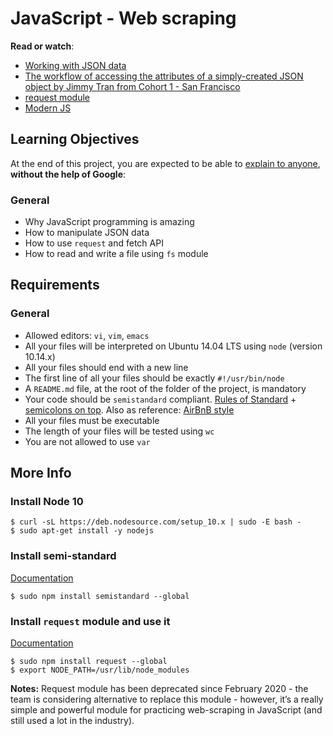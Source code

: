 <h1>JavaScript - Web scraping</h1>
<p><strong>Read or watch</strong>:</p>
<ul>
<li><a title="Working with JSON data" href="https://intranet.hbtn.io/rltoken/MiTgYMkQEYW7Ydfr2Enb-A" target="_blank" rel="noopener">Working with JSON data</a></li>
<li><a title="The workflow of accessing the attributes of a simply-created JSON object by Jimmy Tran from Cohort 1 - San Francisco" href="https://intranet.hbtn.io/rltoken/FaAMZnG2vwWwzlkrYrhC0A" target="_blank" rel="noopener">The workflow of accessing the attributes of a simply-created JSON object by Jimmy Tran from Cohort 1 - San Francisco</a></li>
<li><a title="request module" href="https://intranet.hbtn.io/rltoken/ZOiv4Q-sjWN87QlfMxg2PQ" target="_blank" rel="noopener">request module</a></li>
<li><a title="Modern JS" href="https://intranet.hbtn.io/rltoken/ULF1RX7OyNexRK1q7qpcwA" target="_blank" rel="noopener">Modern JS</a></li>
</ul>
<h2>Learning Objectives</h2>
<p>At the end of this project, you are expected to be able to <a title="explain to anyone" href="https://intranet.hbtn.io/rltoken/y1YyQMtdFjC6uqUzoggDkQ" target="_blank" rel="noopener">explain to anyone</a>, <strong>without the help of Google</strong>:</p>
<h3>General</h3>
<ul>
<li>Why JavaScript programming is amazing</li>
<li>How to manipulate JSON data</li>
<li>How to use <code>request</code> and fetch API</li>
<li>How to read and write a file using <code>fs</code> module</li>
</ul>
<h2>Requirements</h2>
<h3>General</h3>
<ul>
<li>Allowed editors: <code>vi</code>, <code>vim</code>, <code>emacs</code></li>
<li>All your files will be interpreted on Ubuntu 14.04 LTS using <code>node</code> (version 10.14.x)</li>
<li>All your files should end with a new line</li>
<li>The first line of all your files should be exactly <code>#!/usr/bin/node</code></li>
<li>A <code>README.md</code> file, at the root of the folder of the project, is mandatory</li>
<li>Your code should be <code>semistandard</code> compliant. <a title="Rules of Standard" href="https://intranet.hbtn.io/rltoken/Z50ZPNHxGgFadRcaHCXWLQ" target="_blank" rel="noopener">Rules of Standard</a> + <a title="semicolons on top" href="https://intranet.hbtn.io/rltoken/ZDy8VNGPo5AIV8I4YAJ7nA" target="_blank" rel="noopener">semicolons on top</a>. Also as reference: <a title="AirBnB style" href="https://intranet.hbtn.io/rltoken/VC05wFk369ONcZZR8uLtjw" target="_blank" rel="noopener">AirBnB style</a></li>
<li>All your files must be executable</li>
<li>The length of your files will be tested using <code>wc</code></li>
<li>You are not allowed to use <code>var</code></li>
</ul>
<h2>More Info</h2>
<h3>Install Node 10</h3>
<pre><code>$ curl -sL https://deb.nodesource.com/setup_10.x | sudo -E bash -
$ sudo apt-get install -y nodejs
</code></pre>
<h3>Install semi-standard</h3>
<p><a title="Documentation" href="https://intranet.hbtn.io/rltoken/ZDy8VNGPo5AIV8I4YAJ7nA" target="_blank" rel="noopener">Documentation</a></p>
<pre><code>$ sudo npm install semistandard --global
</code></pre>
<h3>Install <code>request</code> module and use it</h3>
<p><a title="Documentation" href="https://intranet.hbtn.io/rltoken/ZOiv4Q-sjWN87QlfMxg2PQ" target="_blank" rel="noopener">Documentation</a></p>
<pre><code>$ sudo npm install request --global
$ export NODE_PATH=/usr/lib/node_modules
</code></pre>
<p><strong>Notes:</strong> Request module has been deprecated since February 2020 - the team is considering alternative to replace this module - however, it&rsquo;s a really simple and powerful module for practicing web-scraping in JavaScript (and still used a lot in the industry).</p>